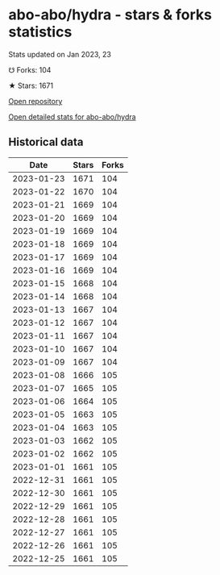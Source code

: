 # abo-abo/hydra - stars & forks statistics

Stats updated on Jan 2023, 23

☋ Forks: 104

★ Stars: 1671

[Open repository](https://github.com/abo-abo/hydra)

[Open detailed stats for abo-abo/hydra](https://reviewgithub.com/rep/abo-abo/hydra)

## Historical data
| Date | Stars | Forks |
|------|-------|-------|
| 2023-01-23 | 1671 | 104 | 
| 2023-01-22 | 1670 | 104 | 
| 2023-01-21 | 1669 | 104 | 
| 2023-01-20 | 1669 | 104 | 
| 2023-01-19 | 1669 | 104 | 
| 2023-01-18 | 1669 | 104 | 
| 2023-01-17 | 1669 | 104 | 
| 2023-01-16 | 1669 | 104 | 
| 2023-01-15 | 1668 | 104 | 
| 2023-01-14 | 1668 | 104 | 
| 2023-01-13 | 1667 | 104 | 
| 2023-01-12 | 1667 | 104 | 
| 2023-01-11 | 1667 | 104 | 
| 2023-01-10 | 1667 | 104 | 
| 2023-01-09 | 1667 | 104 | 
| 2023-01-08 | 1666 | 105 | 
| 2023-01-07 | 1665 | 105 | 
| 2023-01-06 | 1664 | 105 | 
| 2023-01-05 | 1663 | 105 | 
| 2023-01-04 | 1663 | 105 | 
| 2023-01-03 | 1662 | 105 | 
| 2023-01-02 | 1662 | 105 | 
| 2023-01-01 | 1661 | 105 | 
| 2022-12-31 | 1661 | 105 | 
| 2022-12-30 | 1661 | 105 | 
| 2022-12-29 | 1661 | 105 | 
| 2022-12-28 | 1661 | 105 | 
| 2022-12-27 | 1661 | 105 | 
| 2022-12-26 | 1661 | 105 | 
| 2022-12-25 | 1661 | 105 | 

